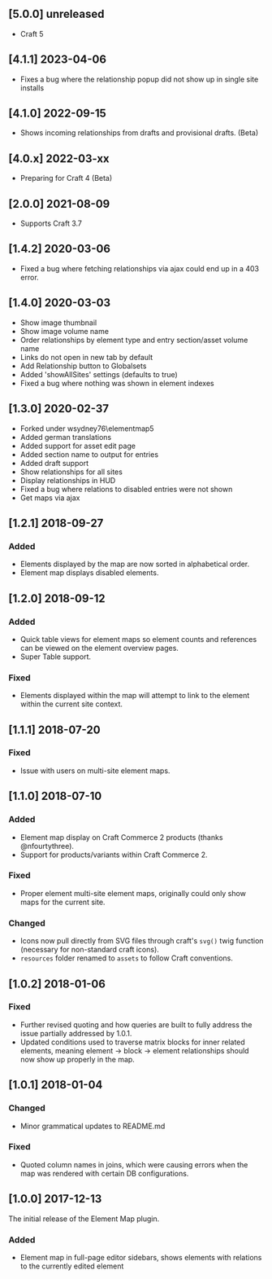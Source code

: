 ## [5.0.0] unreleased

- Craft 5 

## [4.1.1] 2023-04-06

- Fixes a bug where the relationship popup did not show up in single site installs

## [4.1.0] 2022-09-15

- Shows incoming relationships from drafts and provisional drafts. (Beta)

## [4.0.x] 2022-03-xx

- Preparing for Craft 4 (Beta)

## [2.0.0] 2021-08-09

- Supports Craft 3.7

## [1.4.2] 2020-03-06

- Fixed a bug where fetching relationships via ajax could end up in a 403 error.

## [1.4.0] 2020-03-03

- Show image thumbnail
- Show image volume name
- Order relationships by element type and entry section/asset volume name
- Links do not open in new tab by default
- Add Relationship button to Globalsets
- Added 'showAllSites' settings (defaults to true)
- Fixed a bug where nothing was shown in element indexes

## [1.3.0] 2020-02-37

- Forked under wsydney76\elementmap5
- Added german translations
- Added support for asset edit page
- Added section name to output for entries
- Added draft support
- Show relationships for all sites
- Display relationships in HUD
- Fixed a bug where relations to disabled entries were not shown
- Get maps via ajax

## [1.2.1] 2018-09-27

### Added
- Elements displayed by the map are now sorted in alphabetical order.
- Element map displays disabled elements.

## [1.2.0] 2018-09-12

### Added
- Quick table views for element maps so element counts and references can be viewed on the element overview pages.
- Super Table support.

### Fixed
- Elements displayed within the map will attempt to link to the element within the current site context.

## [1.1.1] 2018-07-20

### Fixed
- Issue with users on multi-site element maps.

## [1.1.0] 2018-07-10

### Added
- Element map display on Craft Commerce 2 products (thanks @nfourtythree).
- Support for products/variants within Craft Commerce 2.

### Fixed
- Proper element multi-site element maps, originally could only show maps for the current site.

### Changed
- Icons now pull directly from SVG files through craft's `svg()` twig function (necessary for non-standard craft icons).
- `resources` folder renamed to `assets` to follow Craft conventions.

## [1.0.2] 2018-01-06

### Fixed
- Further revised quoting and how queries are built to fully address the issue partially addressed by 1.0.1.
- Updated conditions used to traverse matrix blocks for inner related elements, meaning element -> block -> element relationships should now show up properly in the map.

## [1.0.1] 2018-01-04

### Changed
- Minor grammatical updates to README.md

### Fixed
- Quoted column names in joins, which were causing errors when the map was rendered with certain DB configurations.

## [1.0.0] 2017-12-13

The initial release of the Element Map plugin.

### Added
- Element map in full-page editor sidebars, shows elements with relations to the currently edited element
